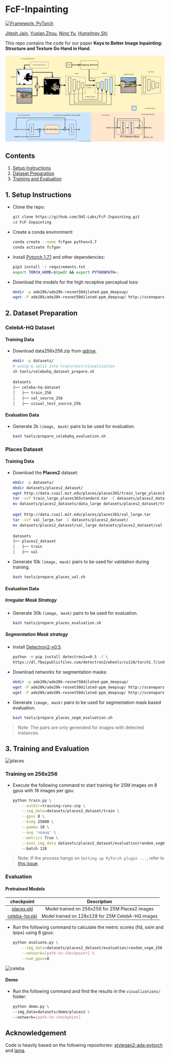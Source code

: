 # FcF-Inpainting

[![Framework: PyTorch](https://img.shields.io/badge/Framework-PyTorch-orange.svg)](https://pytorch.org/)

[Jitesh Jain](https://praeclarumjj3.github.io/), [Yuqian Zhou](https://yzhouas.github.io/), [Ning Yu](https://ningyu1991.github.io/), [Humphrey Shi](https://www.humphreyshi.com/home)
<!-- 
[[`arXiv`](https://arxiv.org/abs/2112.12782)] [[`pdf`](https://arxiv.org/pdf/2112.12782.pdf)] [[`BibTeX`](#3-citing-semask)] -->

This repo contains the code for our paper **Keys to Better Image Inpainting: Structure and Texture Go Hand in Hand**.

![FcFGAN](docs/fcf_gan.svg)

## Contents

1. [Setup Instructions](#1-setup-instructions)
2. [Dataset Preparation](#2-dataset-preparation)
3. [Training and Evaluation](#3-training-and-evaluation)
<!-- 4. [Citing FcF-Inpainting](#4-citing-fcf-inpainting) -->

## 1. Setup Instructions

- Clone the repo:

    ```.bash
    git clone https://github.com/SHI-Labs/FcF-Inpainting.git
    cd FcF-Inpainting
    ```

- Create a conda environment:

    ```.bash
    conda create --name fcfgan python=3.7
    conda activate fcfgan
    ```

- Install [Pytorch 1.7.1](https://pytorch.org/get-started/previous-versions/) and other dependencies:

    ```.bash
    pip3 install -r requirements.txt
    export TORCH_HOME=$(pwd) && export PYTHONPATH=.
    ```

- Download the models for the high receptive perceptual loss:

    ```.bash
    mkdir -p ade20k/ade20k-resnet50dilated-ppm_deepsup/
    wget -P ade20k/ade20k-resnet50dilated-ppm_deepsup/ http://sceneparsing.csail.mit.edu/model/pytorch/ade20k-resnet50dilated-ppm_deepsup/encoder_epoch_20.pth
    ```

## 2. Dataset Preparation

### CelebA-HQ Dataset

#### Training Data

- Download data256x256.zip from [gdrive](https://drive.google.com/drive/folders/11Vz0fqHS2rXDb5pprgTjpD7S2BAJhi1P).

    ```.bash
    mkdir -p datasets/
    # unzip & split into train/test/visualization
    sh tools/celebahq_dataset_prepare.sh

    datasets
    ├── celeba-hq-dataset
    │   ├── train_256
    │   ├── val_source_256
    │   ├── visual_test_source_256
    ```

#### Evaluation Data

- Generate 2k `(image, mask)` pairs to be used for evaluation.

    ```.bash
    bash tools/prepare_celebahq_evaluation.sh
    ```

### Places Dataset

#### Training Data

- Download the **Places2** dataset:

    ```.bash
    mkdir -p datasets/
    mkdir datasets/places2_dataset/
    wget http://data.csail.mit.edu/places/places365/train_large_places365challenge.tar
    tar -xvf train_large_places365standard.tar -C datasets/places2_dataset/
    mv datasets/places2_datasets/data_large datasets/places2_dataset/train
    
    wget http://data.csail.mit.edu/places/places365/val_large.tar
    tar -xvf val_large.tar -C datasets/places2_dataset/
    mv datasets/places2_dataset/val_large datasets/places2_dataset/val

    datasets
    ├── places2_dataset
    │   ├── train
    │   ├── val
    ```

- Generate 10k `(image, mask)` pairs to be used for validation during training.

    ```.bash
    bash tools/prepare_places_val.sh
    ```

#### Evaluation Data

##### Irregular Mask Strategy

- Generate 30k `(image, mask)` pairs to be used for evaluation.

    ```.bash
    bash tools/prepare_places_evaluation.sh
    ```

##### Segmentation Mask strategy

- Install [Detectron2-v0.5](https://github.com/facebookresearch/detectron2/releases/tag/v0.5).

    ```.bash
    python -m pip install detectron2==0.5 -f \
    https://dl.fbaipublicfiles.com/detectron2/wheels/cu110/torch1.7/index.html
    ```

- Download networks for segmentation masks:

    ```.bash
    mkdir -p ade20k/ade20k-resnet50dilated-ppm_deepsup/
    wget -P ade20k/ade20k-resnet50dilated-ppm_deepsup/ http://sceneparsing.csail.mit.edu/model/pytorch/ade20k-resnet50dilated-ppm_deepsup/encoder_epoch_20.pth
    wget -P ade20k/ade20k-resnet50dilated-ppm_deepsup/ http://sceneparsing.csail.mit.edu/model/pytorch/ade20k-resnet50dilated-ppm_deepsup/decoder_epoch_20.pth
    ```

- Generate `(image, mask)` pairs to be used for segmentation mask based evaluation.

    ```.bash
    bash tools/prepare_places_segm_evaluation.sh
    ```

> Note: The pairs are only generated for images with detected instances.

## 3. Training and Evaluation

![places](docs/places_qual.svg)

### Training on 256x256

- Execute the following command to start training for 25M images on 8 gpus with 16 images per gpu:

    ```.bash
    python train.py \
        --outdir=training-runs-inp \
        --img_data=datasets/places2_dataset/train \
        --gpus 8 \
        --kimg 25000 \
        --gamma 10 \
        --aug 'noaug' \
        --metrics True \
        --eval_img_data datasets/places2_dataset/evaluation/random_segm_256
        --batch 128
    ```

> Note: If the process hangs on `Setting up PyTorch plugin ...`, refer to [this issue](https://github.com/NVlabs/stylegan2-ada-pytorch/issues/41).

### Evaluation

#### Pretrained Models

| **checkpoint** | **Description** |
|:--------------:|:---------------:|
| [places.pkl](https://drive.google.com/file/d/1U5P4KGSaQ6WdBuOMzElSlC-BI_gvTVPd/view?usp=sharing) | Model trained on 256x256 for 25M Places2 images |
| [celeba-hq.pkl](https://drive.google.com/file/d/17ljpuabSHOnxGZU_22T0Z2ztWkOLTqJt/view?usp=sharing) | Model trained on 128x128 for 25M CelebA-HQ images |

- Run the following command to calculate the metric scores (fid, ssim and lpips) using 8 gpus:

    ```.bash
    python evaluate.py \
        --img_data=datasets/places2_dataset/evaluation/random_segm_256 \
        --network=[path-to-checkpoint] \
        --num_gpus=8
    ```

![celeba](docs/celeba_qual.svg)

#### Demo

- Run the following command and find the results in the `visualizations/` folder:

    ```.bash
    python demo.py \
    --img_data=datasets/demo/places2 \
    --network=[path-to-checkpoint]
    ```

<!-- ## 4. Citing FcF-Inpainting

```BibTeX
@article{jain2022keys,
  title={Keys to Better Image Inpainting: Structure and Texture Go Hand in Hand},
  author={Jitesh Jain and Yuqian Zhou and Ning Yu and Humphrey Shi},
  journal={arXiv},
  year={2022}
} -->
<!-- ``` -->

## Acknowledgement

Code is heavily based on the following repositories: [stylegan2-ada-pytorch](https://github.com/NVlabs/stylegan2-ada-pytorch/) and [lama](https://github.com/saic-mdal/lama).
